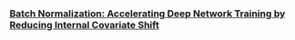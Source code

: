 ### [Batch Normalization: Accelerating Deep Network Training by Reducing Internal Covariate Shift](https://arxiv.org/abs/1502.03167)